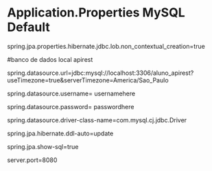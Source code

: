 # Application.Properties MySQL Default

spring.jpa.properties.hibernate.jdbc.lob.non_contextual_creation=true

#banco de dados local apirest

spring.datasource.url=jdbc:mysql://localhost:3306/aluno_apirest?useTimezone=true&serverTimezone=America/Sao_Paulo

spring.datasource.username= usernamehere

spring.datasource.password= passwordhere

spring.datasource.driver-class-name=com.mysql.cj.jdbc.Driver

spring.jpa.hibernate.ddl-auto=update

spring.jpa.show-sql=true

server.port=8080
